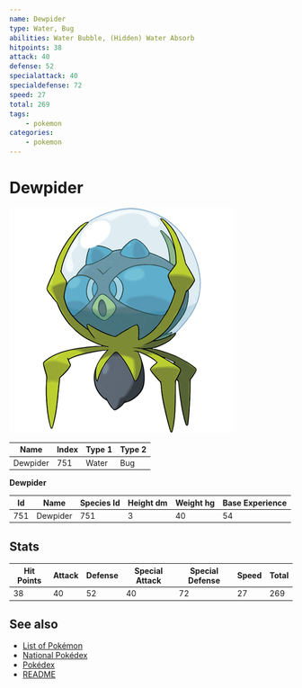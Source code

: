 ```yaml
---
name: Dewpider
type: Water, Bug
abilities: Water Bubble, (Hidden) Water Absorb
hitpoints: 38
attack: 40
defense: 52
specialattack: 40
specialdefense: 72
speed: 27
total: 269
tags:
    - pokemon
categories:
    - pokemon
---
```


# Dewpider


![Dewpider](images/751.png)

| **Name** | **Index** | **Type 1** | **Type 2** |
|----|----|----|----|
| Dewpider | 751 | Water | Bug  |

**Dewpider** 




| **Id** | **Name** | **Species Id** | **Height dm** | **Weight hg** | **Base Experience** |
|--------|----------|----------------|------------|------------|---------------------|
| 751 | Dewpider | 751 | 3 | 40 | 54 |



## Stats

| **Hit Points** | **Attack** | **Defense** | **Special Attack** | **Special Defense** | **Speed** | **Total** |
|----------------|------------|-------------|--------------------|---------------------|-----------|-----------|
| 38 | 40 | 52 | 40 | 72 | 27 | 269 |

## See also

- [List of Pokémon](../pokemon.md)
- [National Pokédex](../national_pokedex.md)
- [Pokédex](../pokedex.md)
- [README](../README.md)

